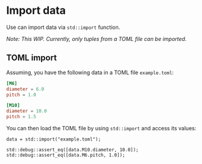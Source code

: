 # Import data

Use can import data via `std::import` function.

*Note: This WIP. Currently, only tuples from a TOML file can be imported.*


## TOML import

Assuming, you have the following data in a TOML file `example.toml`:

```toml
[M6]
diameter = 6.0
pitch = 1.0

[M10]
diameter = 10.0
pitch = 1.5
```

You can then load the TOML file by using `std::import` and access its values:

```µcad,toml_import
data = std::import("example.toml");

std::debug::assert_eq([data.M10.diameter, 10.0]);
std::debug::assert_eq([data.M6.pitch, 1.0]);
```

